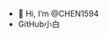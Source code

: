 - 👋 Hi, I’m @CHEN1594
- GitHub小白

<!---
CHEN1594/CHEN1594 is a ✨ special ✨ repository because its `README.md` (this file) appears on your GitHub profile.
You can click the Preview link to take a look at your changes.
--->

